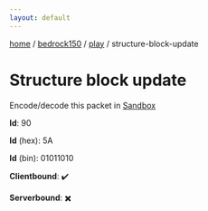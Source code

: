 ```yaml
---
layout: default
---
```


[home](/)  /  [bedrock150](/protocol/bedrock150)  /  [play](/protocol/bedrock150/play)  /  structure-block-update

# Structure block update

Encode/decode this packet in [Sandbox](../../../sandbox/bedrock150#Play.StructureBlockUpdate)

**Id**: 90

**Id** (hex): 5A

**Id** (bin): 01011010

**Clientbound**: ✔️

**Serverbound**: ✖️

